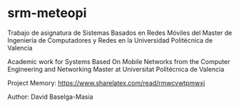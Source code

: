 # srm-meteopi
Trabajo de asignatura de Sistemas Basados en Redes Móviles del Master de Ingeniería de Computadores y Redes en la Universidad Politécnica de Valencia

Academic work for Systems Based On Mobile Networks from the Computer Engineering and Networking Master at Universitat Politécnica de Valencia

Project Memory: https://www.sharelatex.com/read/rmwcvwtpmwxj

Author: David Baselga-Masia
